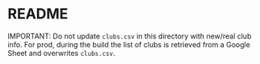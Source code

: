 # README

IMPORTANT:
Do not update `clubs.csv` in this directory with new/real club info.
For prod, during the build the list of clubs is retrieved from a Google Sheet
and overwrites `clubs.csv`.
 